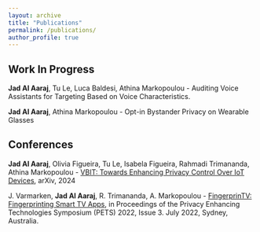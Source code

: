 ```yaml
---
layout: archive
title: "Publications"
permalink: /publications/
author_profile: true
---
```

<!-- <a href="http://example.com" target="_blank">Link Text</a> -->

Work In Progress
------
**Jad Al Aaraj**, Tu Le, Luca Baldesi, Athina Markopoulou - Auditing Voice Assistants for Targeting Based on Voice Characteristics.

**Jad Al Aaraj**, Athina Markopoulou - Opt-in Bystander Privacy on Wearable Glasses

Conferences
------
**Jad Al Aaraj**, Olivia Figueira, Tu Le, Isabela Figueira, Rahmadi Trimananda, Athina Markopoulou - <a href="https://www.arxiv.org/pdf/2409.06233" target="_blank">VBIT: Towards Enhancing Privacy Control Over IoT Devices</a>, arXiv, 2024

J. Varmarken, **Jad Al Aaraj**, R. Trimananda, A. Markopoulou - <a href="https://petsymposium.org/popets/2022/popets-2022-0088.pdf" target="_blank">FingerprinTV: Fingerprinting Smart TV Apps</a>, in Proceedings of the Privacy Enhancing Technologies Symposium (PETS) 2022, Issue 3. July 2022, Sydney, Australia.